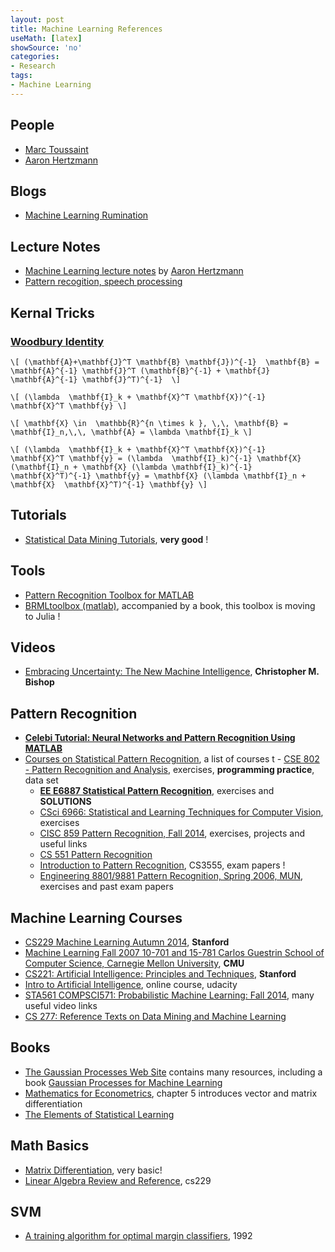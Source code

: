 ```yaml
---
layout: post
title: Machine Learning References
useMath: [latex]
showSource: 'no'
categories:
- Research
tags:
- Machine Learning
---
```


## People
 - [Marc Toussaint][29]
 - [Aaron Hertzmann][27]

## Blogs
 - [Machine Learning Rumination][31]

## Lecture Notes
 - [Machine Learning lecture notes][26] by [Aaron Hertzmann][27]
 - [Pattern recogition, speech processing][30]

## Kernal Tricks

### [Woodbury Identity][32]
`\[
(\mathbf{A}+\mathbf{J}^T \mathbf{B} \mathbf{J})^{-1} 
\mathbf{B} = \mathbf{A}^{-1} \mathbf{J}^T
(\mathbf{B}^{-1} + \mathbf{J} \mathbf{A}^{-1} \mathbf{J}^T)^{-1} 
\]`

`\[
 (\lambda  \mathbf{I}_k + \mathbf{X}^T \mathbf{X})^{-1} 
 \mathbf{X}^T \mathbf{y}
\]`


`\[
\mathbf{X} \in  \mathbb{R}^{n \times k }, \,\,
\mathbf{B} = \mathbf{I}_n,\,\,
\mathbf{A} = \lambda \mathbf{I}_k
\]`

`\[
 (\lambda  \mathbf{I}_k + \mathbf{X}^T \mathbf{X})^{-1} 
 \mathbf{X}^T \mathbf{y} =
 (\lambda  \mathbf{I}_k)^{-1} \mathbf{X}
 (\mathbf{I}_n + \mathbf{X} (\lambda \mathbf{I}_k)^{-1} \mathbf{X}^T)^{-1}
 \mathbf{y} = \mathbf{X}
 (\lambda \mathbf{I}_n + \mathbf{X}  \mathbf{X}^T)^{-1}
 \mathbf{y}
\]`



## Tutorials
 - [Statistical Data Mining Tutorials][6], **very good** !

## Tools
 - [Pattern Recognition Toolbox for MATLAB][20]
 - [BRMLtoolbox (matlab)][22], accompanied by a book, this toolbox is moving to Julia !

## Videos
 - [Embracing Uncertainty: The New Machine Intelligence][21], **Christopher M. Bishop**

## Pattern Recognition
 - [**Celebi Tutorial: Neural Networks and Pattern Recognition Using MATLAB**][24]
 - [Courses on Statistical Pattern Recognition][11], a list of courses
t      - [CSE 802 - Pattern Recognition and Analysis][16], exercises, **programming practice**, data set
     - [**EE E6887 Statistical Pattern Recognition**][14], exercises and **SOLUTIONS**
     - [CSci 6966: Statistical and Learning Techniques for Computer Vision][18], exercises
     - [CISC 859 Pattern Recognition, Fall 2014][15], exercises, projects and useful links
     - [CS 551 Pattern Recognition][12]
     - [Introduction to Pattern Recognition][13], CS3555, exam papers !
     - [Engineering 8801/9881 Pattern Recognition, Spring 2006, MUN][17], exercises and past exam papers

## Machine Learning Courses
 - [CS229  Machine Learning  Autumn 2014][7], **Stanford**
 - [Machine Learning Fall 2007 10-701 and 15-781 Carlos Guestrin School of Computer Science, Carnegie Mellon University][8], **CMU**
 - [CS221: Artificial Intelligence: Principles and Techniques][9], **Stanford**
 - [Intro to Artificial Intelligence][10], online course, udacity
 - [STA561 COMPSCI571: Probabilistic Machine Learning: Fall 2014][19], many useful video links
 - [CS 277: Reference Texts on Data Mining and Machine Learning][23]

## Books
 - [The Gaussian Processes Web Site][1] contains many resources, including a book [Gaussian Processes for Machine Learning][2]
 - [Mathematics for Econometrics][4], chapter 5 introduces vector and matrix differentiation
 - [The Elements of Statistical Learning][5]

## Math Basics
 - [Matrix Differentiation][3], very basic!
 - [Linear Algebra Review and Reference][28], cs229
 


## SVM
 - [A training algorithm for optimal margin classifiers][25], 1992









[32]: https://ipvs.informatik.uni-stuttgart.de/mlr/marc/notes/gaussians.pdf
[31]: https://statinfer.wordpress.com/
[30]: http://psi.cse.tamu.edu/teaching/lecture_notes/
[29]: https://ipvs.informatik.uni-stuttgart.de/mlr/marc/
[28]: http://cs229.stanford.edu/section/cs229-linalg.pdf
[27]: http://www.dgp.toronto.edu/~hertzman/index.html
[26]: http://www.dgp.toronto.edu/~hertzman/411notes.pdf
[25]: http://w.svms.org/training/BOGV92.pdf
[24]: https://www.byclb.com/TR/Tutorials/neural_networks/
[23]: http://www.ics.uci.edu/~smyth/courses/cs277/data_mining_texts.xhtml
[22]: http://web4.cs.ucl.ac.uk/staff/D.Barber/pmwiki/pmwiki.php?n=Brml.Software
[21]: http://scpro.streamuk.com/uk/player/Default.aspx?wid=7739
[20]: https://github.com/covartech/PRT
[19]: https://stat.duke.edu/~sayan/561/
[18]: http://www.cs.rpi.edu/~stewart/sltcv/
[17]: http://www.engr.mun.ca/~charlesr/9881/index.html
[16]: http://www.cse.msu.edu/~rossarun/courses/sp15/cse802/index.html#details
[15]: http://research.cs.queensu.ca/~blostein/859.html
[14]: http://www.ee.columbia.edu/~sfchang/course/spr/
[13]: http://www.cedar.buffalo.edu/~srihari/CSE555/
[12]: http://www.cs.bilkent.edu.tr/~saksoy/courses/cs551/index.html
[11]: http://homepages.inf.ed.ac.uk/rbf/IAPR/researchers/PPRPAGES/pprcourses.htm
[10]: https://www.udacity.com/course/progress#!/c-cs271
[9]: http://web.stanford.edu/class/cs221/
[8]: http://www.cs.cmu.edu/~guestrin/Class/10701/schedule.html
[1]: http://www.gaussianprocess.org/
[2]: http://www.gaussianprocess.org/gpml/chapters/RW.pdf
[3]: http://www.atmos.washington.edu/~dennis/MatrixCalculus.pdf
[4]: http://pan.baidu.com/wap/shareview?&shareid=3544987238&uk=136268530&dir=%2F%E6%95%B0%E7%90%86%E7%BB%8F%E6%B5%8E%E5%AD%A6%E4%B8%8E%E8%AE%A1%E9%87%8F%E7%BB%8F%E6%B5%8E%E5%AD%A6&page=1&num=20&fsid=4014951445&third=0
[5]: http://statweb.stanford.edu/~tibs/ElemStatLearn/
[6]: http://www.autonlab.org/tutorials/
[7]: http://cs229.stanford.edu/